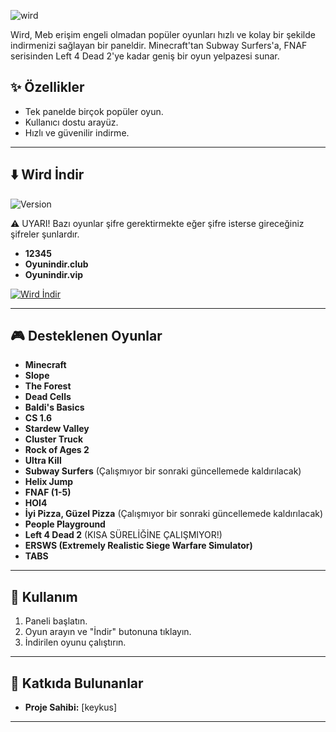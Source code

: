 ![wird](https://github.com/user-attachments/assets/308ce5d0-c11f-4035-a0db-3c2ef7c131a5)


Wird, Meb erişim engeli olmadan popüler oyunları hızlı ve kolay bir şekilde indirmenizi sağlayan bir paneldir. Minecraft'tan Subway Surfers'a, FNAF serisinden Left 4 Dead 2'ye kadar geniş bir oyun yelpazesi sunar.



## ✨ Özellikler

- Tek panelde birçok popüler oyun.
- Kullanıcı dostu arayüz.
- Hızlı ve güvenilir indirme.

---

## ⬇️ Wird İndir
![Version](https://img.shields.io/badge/version-4.0.0-blue)  


⚠️ UYARI!
Bazı oyunlar şifre gerektirmekte eğer şifre isterse gireceğiniz şifreler şunlardır.

- **12345**
- **Oyunindir.club**
- **Oyunindir.vip**
  


[![Wird İndir](https://img.shields.io/badge/Wird-%C4%B0ndir-blue?style=for-the-badge&logo=github)](https://github.com/sdwird/wird/releases/download/v3/swird.exe)

---

## 🎮 Desteklenen Oyunlar

- **Minecraft**  
- **Slope**  
- **The Forest**  
- **Dead Cells**  
- **Baldi's Basics**  
- **CS 1.6**  
- **Stardew Valley**  
- **Cluster Truck**  
- **Rock of Ages 2**  
- **Ultra Kill**  
- **Subway Surfers**  (Çalışmıyor bir sonraki güncellemede kaldırılacak)
- **Helix Jump**  
- **FNAF (1-5)**  
- **HOI4**  
- **İyi Pizza, Güzel Pizza**  (Çalışmıyor bir sonraki güncellemede kaldırılacak)
- **People Playground**  
- **Left 4 Dead 2**  (KISA SÜRELİĞİNE ÇALIŞMIYOR!)
- **ERSWS (Extremely Realistic Siege Warfare Simulator)**  
- **TABS**  

---

## 🚀 Kullanım

1. Paneli başlatın.  
2. Oyun arayın ve "İndir" butonuna tıklayın.  
3. İndirilen oyunu çalıştırın.  

---

## 👥 Katkıda Bulunanlar

- **Proje Sahibi:** [keykus]  

---
